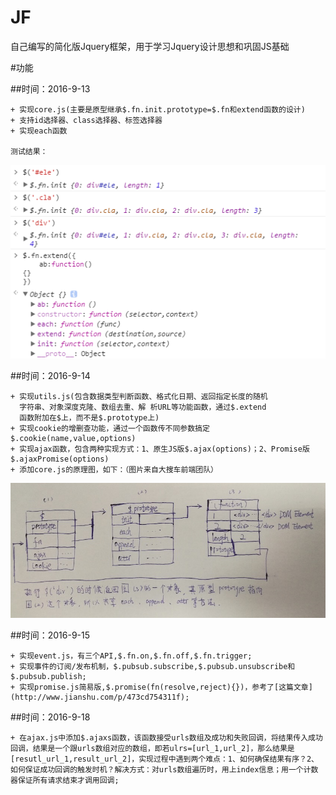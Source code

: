# JF
自己编写的简化版Jquery框架，用于学习Jquery设计思想和巩固JS基础

#功能

##时间：2016-9-13
````
+ 实现core.js(主要是原型继承$.fn.init.prototype=$.fn和extend函数的设计)
+ 支持id选择器、class选择器、标签选择器
+ 实现each函数

测试结果：
````
![测试结果](./test.png)



##时间：2016-9-14
````
+ 实现utils.js(包含数据类型判断函数、格式化日期、返回指定长度的随机
  字符串、对象深度克隆、数组去重、解 析URL等功能函数，通过$.extend
  函数附加在$上，而不是$.prototype上)
+ 实现cookie的增删查功能，通过一个函数传不同参数搞定$.cookie(name,value,options)
+ 实现ajax函数，包含两种实现方式：1、原生JS版$.ajax(options)；2、Promise版$.ajaxPromise(options)
+ 添加core.js的原理图，如下：（图片来自大搜车前端团队）
````
![JF核心原理](./core.jpg)

##时间：2016-9-15
```
+ 实现event.js，有三个API,$.fn.on,$.fn.off,$.fn.trigger;
+ 实现事件的订阅/发布机制，$.pubsub.subscribe,$.pubsub.unsubscribe和$.pubsub.publish;
+ 实现promise.js简易版,$.promise(fn(resolve,reject){})，参考了[这篇文章](http://www.jianshu.com/p/473cd754311f);
```

##时间：2016-9-18
```
+ 在ajax.js中添加$.ajaxs函数，该函数接受urls数组及成功和失败回调，将结果传入成功回调，结果是一个跟urls数组对应的数组，即若ulrs=[url_1,url_2]，那么结果是[resutl_url_1,result_url_2]，实现过程中遇到两个难点：1、如何确保结果有序？2、如何保证成功回调的触发时机？解决方式：对urls数组遍历时，用上index信息；用一个计数器保证所有请求结束才调用回调;
```

